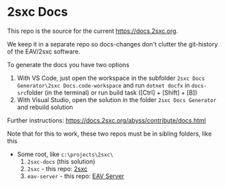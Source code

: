 # 2sxc Docs

This repo is the source for the current <https://docs.2sxc.org>.

We keep it in a separate repo so docs-changes don't clutter the git-history of the EAV/2sxc software.

To generate the docs you have two options

1. With VS Code, just open the workspace in the subfolder `2sxc Docs Generator\2sxc Docs.code-workspace` and run `dotnet docfx` in `docs-src`folder (in the terminal) or run build task ([Ctrl] + [Shift] + [B])
1. With Visual Studio, open the solution in the folder `2sxc Docs Generator` and rebuild solution

Further instructions: <https://docs.2sxc.org/abyss/contribute/docs.html>

Note that for this to work, these two repos must be in sibling folders, like this

* Some root, like `c:\projects\2sxc\`
    1. `2sxc-docs` (this solution)
    1. `2sxc` - this repo: [2sxc](https://github.com/2sic/2sxc)
    1. `eav-server` - this repo: [EAV Server](https://github.com/2sic/eav-server)
